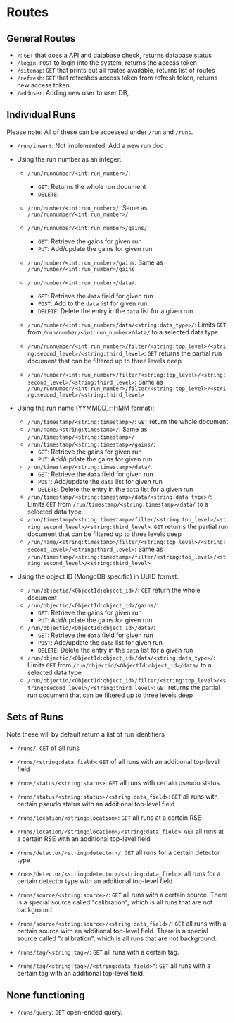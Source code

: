 # Routes

## General Routes

* `/`: `GET` that does a API and database check, returns database status
* `/login`: `POST` to login into the system, returns the access token
* `/sitemap`: `GET` that prints out all routes available, returns list of routes
* `/refresh`: `GET` that refreshes access token from refresh token, returns new
access token
* `/adduser`: Adding new user to user DB, 

## Individual Runs

Please note: All of these can be accessed under `/run` and `/runs`. 

* `/run/insert`: Not implemented. Add a new run doc

* Using the run number as an integer:
    * `/run/runnumber/<int:run_number>/`:
        * `GET`: Returns the whole run document
        * `DELETE`: 
    * `/run/number/<int:run_number>/`: Same as 
    `/run/runnumber/<int:run_number>/`
    * `/run/runnumber/<int:run_number>/gains/`:
        * `GET`: Retrieve the gains for given run
        * `PUT`: Add/update the gains for given run
    * `/run/number/<int:run_number>/gains`: Same as 
    `/run/number/<int:run_number>/gains`
    * `/run/number/<int:run_number>/data/`:
        * `GET`: Retrieve the `data` field for given run
        * `POST`: Add to the `data` list for given run
        * `DELETE`: Delete the entry in the `data` list for a given run
    * `/run/number/<int:run_number>/data/<string:data_type>/`: Limits `GET` 
    from `/run/number/<int:run_number>/data/` to a selected data type

    * `/run/runnumber/<int:run_number>/filter/<string:top_level>/<string:second_level>/<string:third_level>`: `GET` returns the partial run document that can be filtered up to three levels deep
    * `/run/number/<int:run_number>/filter/<string:top_level>/<string:second_level>/<string:third_level>`: Same as `/run/runnumber/<int:run_number>/filter/<string:top_level>/<string:second_level>/<string:third_level>`

* Using the run name (YYMMDD_HHMM format):
    * `/run/timestamp/<string:timestamp>/`: `GET` return the whole document 
    * `/run/name/<string:timestamp>/`: Same as 
    `/run/timestamp/<string:timestamp>/`
    * `/run/timestamp/<string:timestamp>/gains/`:
        * `GET`: Retrieve the gains for given run
        * `PUT`: Add/update the gains for given run
    * `/run/timestamp/<string:timestamp>/data/`:
        * `GET`: Retrieve the `data` field for given run
        * `POST`: Add/update the `data` list for given run
        * `DELETE`: Delete the entry in the `data` list for a given run
    * `/run/timestamp/<string:timestamp>/data/<string:data_type>/`: Limits `GET`
     from `/run/timestamp/<string:timestamp>/data/` to a selected data type
    * `/run/timestamp/<string:timestamp>/filter/<string:top_level>/<string:second_level>/<string:third_level>`: `GET` returns the partial run document that can be filtered up to three levels deep
    * `/run/name/<string:timestamp>/filter/<string:top_level>/<string:second_level>/<string:third_level>`: Same as `/run/timestamp/<string:timestamp>/filter/<string:top_level>/<string:second_level>/<string:third_level>`

* Using the object ID (MongoDB specific) in UUID format. 
    * `/run/objectid/<ObjectId:object_id>/`: `GET` return the whole document
    * `/run/objectid/<ObjectId:object_id>/gains/`:
        * `GET`: Retrieve the gains for given run
        * `PUT`: Add/update the gains for given run
    * `/run/objectid/<ObjectId:object_id>/data/`:
        * `GET`: Retrieve the `data` field for given run
        * `POST`: Add/update the `data` list for given run
        * `DELETE`: Delete the entry in the `data` list for a given run
    * `/run/objectid/<ObjectId:object_id>/data/<string:data_type>/`: Limits `GET`
     from `/run/objectid/<ObjectId:object_id>/data/` to a selected data type
    * `/run/objectid/<ObjectId:object_id>/filter/<string:top_level>/<string:second_level>/<string:third_level>`: `GET` returns the partial run document that can be filtered up to three levels deep


## Sets of Runs

Note these will by default return a list of run identifiers

* `/runs/`: `GET` of all runs
* `/runs/<string:data_field>`: `GET` of all runs with an additional top-level 
field

* `/runs/status/<string:status>`: `GET` all runs with certain pseudo status
* `/runs/status/<string:status>/<string:data_field>`: `GET` all runs with 
certain pseudo status with an additional top-level field

* `/runs/location/<string:location>`: `GET` all runs at a certain RSE
* `/runs/location/<string:location>/<string:data_field>`: `GET` all runs at a 
certain RSE with an additional top-level field

* `/runs/detector/<string:detector>/`: `GET` all runs for a certain detector 
type
* `/runs/detector/<string:detector>/<string:data_field>`: all runs for a 
certain detector type with an additional top-level field

* `/runs/source/<string:source>/`: `GET` all runs with a certain source. There 
is a special source called "calibration", which is all runs that are not 
background
* `/runs/source/<string:source>/<string:data_field>/`: `GET` all runs with a 
certain source with an additional top-level field. There is a special source 
called "calibration", which is all runs that are not background.

* `/runs/tag/<string:tag>/`: `GET` all runs with a certain tag.
* `/runs/tag/<string:tag>//<string:data_field>"`: `GET` all runs with a certain 
tag with an additional top-level field.

## None functioning

* `/runs/query`: `GET` open-ended query.

